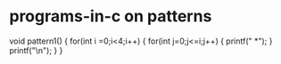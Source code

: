 # programs-in-c on patterns
void pattern1()
{
 for(int i =0;i<4;i++)
 {
  for(int j=0;j<=i;j++)
  {
   printf(" *");
  }
  printf("\n");
 }
}
